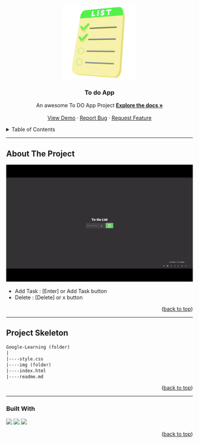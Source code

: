 <a name="readme-top"></a>

 
<!-- PROJECT LOGO -->
<br />
<div align="center">
  <a href="https://github.com/ibrsec/todo-app/">
    <img src="./img/logo.png" alt="Logo" width="200" >
  </a>

  <h3 align="center">To do App</h3>

  <p align="center">
    An awesome To DO App Project
    <a href="https://github.com/ibrsec/todo-app"><strong>Explore the docs »</strong></a>
    <br />
    <br />
    <a href="https://todo-app-tau-rose.vercel.app/">View Demo</a>
    ·
    <a href="https://github.com/ibrsec/todo-app/issues">Report Bug</a>
    ·
    <a href="https://github.com/ibrsec/todo-app/issues">Request Feature</a>
  </p>
</div>



<!-- TABLE OF CONTENTS -->
<details>
  <summary>Table of Contents</summary>
  <ol>
    <li><a href="#about-the-project">About The Project</a></li>
     <!-- <li><a href="#figma">Figma</a></li> -->
     <li><a href="#project-skeleton">Project Skeleton</a></li>
     <li><a href="#built-with">Built With</a></li>
    <!-- <li>
      <a href="#getting-started">Getting Started</a>
      <ul>
        <li><a href="#prerequisites">Prerequisites</a></li>
        <li><a href="#installation">Installation</a></li>
      </ul>
    </li>
    <li><a href="#usage">Usage</a></li>
    <li><a href="#roadmap">Roadmap</a></li>
    <li><a href="#contributing">Contributing</a></li>
    <li><a href="#license">License</a></li>
    <li><a href="#contact">Contact</a></li>
    <li><a href="#acknowledgments">Acknowledgments</a></li> -->

    
  </ol>
</details>





---

<!-- ABOUT THE PROJECT -->
## About The Project

[![todo-app](./img/p.gif)](https://todo-app-tau-rose.vercel.app/)


<p align="left">
<ul>
  <li>Add Task : [Enter] or Add Task button</li>
  <li>Delete   : [Delete] or x button</li>
</ul>
</p>


<p align="right">(<a href="#readme-top">back to top</a>)</p>

<!-- 
---

## Figma 

<a href="https://www.figma.com/file/ePyCHKsx2ODB32uLgyUEEd/bootstrap-home-page?type=design&node-id=0%3A1&mode=design&t=edDzadCB9Ev5FS1a-1">Figma Link</a>  

  <p align="right">(<a href="#readme-top">back to top</a>)</p> -->




---

## Project Skeleton 

```
Google-Learning (folder)
|
|----style.css       
|----img (folder)           
|----index.html
|----readme.md
```

<p align="right">(<a href="#readme-top">back to top</a>)</p>

---

### Built With

 
<!-- https://dev.to/envoy_/150-badges-for-github-pnk  search skills-->

 <img src="https://img.shields.io/badge/HTML-239120?style=for-the-badge&logo=html5&logoColor=white">
 <img src="https://img.shields.io/badge/CSS-239120?&style=for-the-badge&logo=css3&logoColor=white&color=red"> 
 <img src="https://img.shields.io/badge/JavaScript-F7DF1E?style=for-the-badge&logo=javascript&logoColor=black"> 
 <!-- <img src="https://img.shields.io/badge/Bootstrap-563D7C?style=for-the-badge&logo=bootstrap&logoColor=white">  -->
 




<p align="right">(<a href="#readme-top">back to top</a>)</p>




